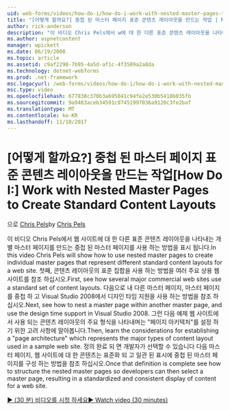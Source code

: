 ```yaml
---
uid: web-forms/videos/how-do-i/how-do-i-work-with-nested-master-pages-to-create-standard-content-layouts
title: "[어떻게 할까요?] 중첩 된 마스터 페이지 표준 콘텐츠 레이아웃을 만드는 작업 | Microsoft Docs"
author: rick-anderson
description: "이 비디오 Chris Pels에서 w에 대 한 다른 표준 콘텐츠 레이아웃을 나타내는 개별 마스터 페이지를 만드는 중첩 된 마스터 페이지를 사용 하는 방법을 표시 됩니다..."
ms.author: aspnetcontent
manager: wpickett
ms.date: 06/19/2008
ms.topic: article
ms.assetid: c9af2298-7b95-4a5d-af1c-4f3589a2a8da
ms.technology: dotnet-webforms
ms.prod: .net-framework
msc.legacyurl: /web-forms/videos/how-do-i/how-do-i-work-with-nested-master-pages-to-create-standard-content-layouts
msc.type: video
ms.openlocfilehash: 677838c370b3a695041c94fe2e530b5418b035fb
ms.sourcegitcommit: 9a9483aceb34591c97451997036a9120c3fe2baf
ms.translationtype: MT
ms.contentlocale: ko-KR
ms.lasthandoff: 11/10/2017
---
```

<a name="how-do-i-work-with-nested-master-pages-to-create-standard-content-layouts"></a><span data-ttu-id="843b3-103">[어떻게 할까요?] 중첩 된 마스터 페이지 표준 콘텐츠 레이아웃을 만드는 작업</span><span class="sxs-lookup"><span data-stu-id="843b3-103">[How Do I:] Work with Nested Master Pages to Create Standard Content Layouts</span></span>
====================
<span data-ttu-id="843b3-104">으로 [Chris Pels](https://twitter.com/chrispels)</span><span class="sxs-lookup"><span data-stu-id="843b3-104">by [Chris Pels](https://twitter.com/chrispels)</span></span>

<span data-ttu-id="843b3-105">이 비디오 Chris Pels에서 웹 사이트에 대 한 다른 표준 콘텐츠 레이아웃을 나타내는 개별 마스터 페이지를 만드는 중첩 된 마스터 페이지를 사용 하는 방법을 표시 됩니다.</span><span class="sxs-lookup"><span data-stu-id="843b3-105">In this video Chris Pels will show how to use nested master pages to create individual master pages that represent different standard content layouts for a web site.</span></span> <span data-ttu-id="843b3-106">첫째, 콘텐츠 레이아웃의 표준 집합을 사용 하는 방법을 여러 주요 상용 웹 사이트를 참조 하십시오.</span><span class="sxs-lookup"><span data-stu-id="843b3-106">First, see how several major commercial web sites use a standard set of content layouts.</span></span> <span data-ttu-id="843b3-107">다음으로 내 다른 마스터 페이지, 마스터 페이지를 중첩 하 고 Visual Studio 2008에서 디자인 타임 지원을 사용 하는 방법을 참조 하십시오.</span><span class="sxs-lookup"><span data-stu-id="843b3-107">Next, see how to nest a master page within another master page, and use the design time support in Visual Studio 2008.</span></span> <span data-ttu-id="843b3-108">그런 다음 예제 웹 사이트에서 사용 되는 콘텐츠 레이아웃의 주요 형식을 나타내며는 "페이지 아키텍처"를 설정 하기 위한 고려 사항에 알아봅니다.</span><span class="sxs-lookup"><span data-stu-id="843b3-108">Then, learn the considerations for establishing a "page architecture" which represents the major types of content layout used in a sample web site.</span></span> <span data-ttu-id="843b3-109">정의 완료 되 면 개발자가 선택할 수 있습니다 다음 마스터 페이지, 웹 사이트에 대 한 콘텐츠는 표준화 되 고 일관 된 표시에 중첩 된 마스터 페이지를 구성 하는 방법을 참조 하십시오.</span><span class="sxs-lookup"><span data-stu-id="843b3-109">Once that definition is complete see how to structure the nested master pages so developers can then select a master page, resulting in a standardized and consistent display of content for a web site.</span></span>

[<span data-ttu-id="843b3-110">&#9654; (30 분) 비디오를 시청 하세요</span><span class="sxs-lookup"><span data-stu-id="843b3-110">&#9654; Watch video (30 minutes)</span></span>](https://channel9.msdn.com/Blogs/ASP-NET-Site-Videos/how-do-i-work-with-nested-master-pages-to-create-standard-content-layouts)
